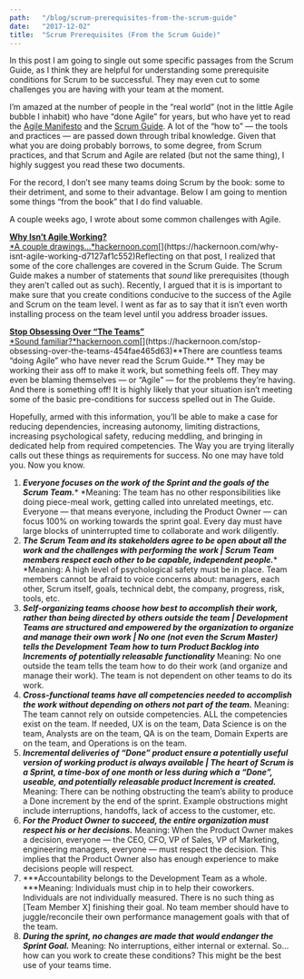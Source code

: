 ```yaml
---
path:	"/blog/scrum-prerequisites-from-the-scrum-guide"
date:	"2017-12-02"
title:	"Scrum Prerequisites (From the Scrum Guide)"
---
```


In this post I am going to single out some specific passages from the Scrum Guide, as I think they are helpful for understanding some prerequisite conditions for Scrum to be successful. They may even cut to some challenges you are having with your team at the moment.

I’m amazed at the number of people in the “real world” (not in the little Agile bubble I inhabit) who have “done Agile” for years, but who have yet to read the [Agile Manifesto](http://agilemanifesto.org/) and the [Scrum Guide](http://www.scrumguides.org/scrum-guide.html). A lot of the “how to” — the tools and practices — are passed down through tribal knowledge. Given that what you are doing probably borrows, to some degree, from Scrum practices, and that Scrum and Agile are related (but not the same thing), I highly suggest you read these two documents.

For the record, I don’t see many teams doing Scrum by the book: some to their detriment, and some to their advantage. Below I am going to mention some things “from the book” that I do find valuable.

A couple weeks ago, I wrote about some common challenges with Agile.

[**Why Isn’t Agile Working?**  
*A couple drawings…*hackernoon.com](https://hackernoon.com/why-isnt-agile-working-d7127af1c552 "https://hackernoon.com/why-isnt-agile-working-d7127af1c552")[](https://hackernoon.com/why-isnt-agile-working-d7127af1c552)Reflecting on that post, I realized that some of the core challenges are covered in the Scrum Guide. The Scrum Guide makes a number of statements that *sound* like prerequisites (though they aren’t called out as such). Recently, I argued that it is is important to make sure that you create conditions conducive to the success of the Agile and Scrum on the team level. I went as far as to say that it isn’t even worth installing process on the team level until you address broader issues.

[**Stop Obsessing Over “The Teams”**  
*Sound familiar?*hackernoon.com](https://hackernoon.com/stop-obsessing-over-the-teams-454fae465d63 "https://hackernoon.com/stop-obsessing-over-the-teams-454fae465d63")[](https://hackernoon.com/stop-obsessing-over-the-teams-454fae465d63)**There are countless teams “doing Agile” who have never read the Scrum Guide.** They may be working their ass off to make it work, but something feels off. They may even be blaming themselves — or “Agile” — for the problems they’re having. And there is something off! It is highly likely that your situation isn’t meeting some of the basic pre-conditions for success spelled out in The Guide.

Hopefully, armed with this information, you’ll be able to make a case for reducing dependencies, increasing autonomy, limiting distractions, increasing psychological safety, reducing meddling, and bringing in dedicated help from required competencies. The Way you are trying literally calls out these things as requirements for success. No one may have told you. Now you know.

1. ***Everyone focuses on the work of the Sprint and the goals of the Scrum Team.**** *Meaning: The team has no other responsibilities like doing piece-meal work, getting called into unrelated meetings, etc. Everyone — that means everyone, including the Product Owner — can focus 100% on working towards the sprint goal. Every day must have large blocks of uninterrupted time to collaborate and work diligently.
2. ***The Scrum Team and its stakeholders agree to be open about all the work and the challenges with performing the work | Scrum Team members respect each other to be capable, independent people.**** *Meaning: A high level of psychological safety must be in place. Team members cannot be afraid to voice concerns about: managers, each other, Scrum itself, goals, technical debt, the company, progress, risk, tools, etc.
3. ***Self-organizing teams choose how best to accomplish their work, rather than being directed by others outside the team | Development Teams are structured and empowered by the organization to organize and manage their own work | No one (not even the Scrum Master) tells the Development Team how to turn Product Backlog into Increments of potentially releasable functionality*** Meaning: No one outside the team tells the team how to do their work (and organize and manage their work). The team is not dependent on other teams to do its work.
4. ***Cross-functional teams have all competencies needed to accomplish the work without depending on others not part of the team.*** Meaning: The team cannot rely on outside competencies. ALL the competencies exist on the team. If needed, UX is on the team, Data Science is on the team, Analysts are on the team, QA is on the team, Domain Experts are on the team, and Operations is on the team.
5. ***Incremental deliveries of “Done” product ensure a potentially useful version of working product is always available | The heart of Scrum is a Sprint, a time-box of one month or less during which a “Done”, useable, and potentially releasable product Increment is created.*** Meaning: There can be nothing obstructing the team’s ability to produce a Done increment by the end of the sprint. Example obstructions might include interruptions, handoffs, lack of access to the customer, etc.
6. ***For the Product Owner to succeed, the entire organization must respect his or her decisions.*** Meaning: When the Product Owner makes a decision, everyone — the CEO, CFO, VP of Sales, VP of Marketing, engineering managers, everyone — must respect the decision. This implies that the Product Owner also has enough experience to make decisions people will respect.
7. ***Accountability belongs to the Development Team as a whole. ***Meaning: Individuals must chip in to help their coworkers. Individuals are not individually measured. There is no such thing as [Team Member X] finishing their goal. No team member should have to juggle/reconcile their own performance management goals with that of the team.
8. ***During the sprint, no changes are made that would endanger the Sprint Goal.*** Meaning: No interruptions, either internal or external.
So…how can you work to create these conditions? This might be the best use of your teams time.

